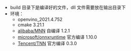 - build 目录下是编译好的文件，dll 文件需要放在输出目录下
- 环境：
  - openvino_2021.4.752
  - cmake 3.21.1
  - [alibaba/MNN](https://github.com/alibaba/MNN) 自编译 1.2.1
  - [microsoft/onnxruntime](https://github.com/Microsoft/onnxruntime) 官方编译 1.10.0
  - [Tencent/TNN](https://github.com/Tencent/TNN) 官方编译 0.3.0

